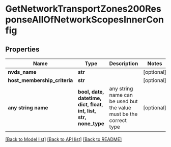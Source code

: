 # GetNetworkTransportZones200ResponseAllOfNetworkScopesInnerConfig


## Properties
Name | Type | Description | Notes
------------ | ------------- | ------------- | -------------
**nvds_name** | **str** |  | [optional] 
**host_membership_criteria** | **str** |  | [optional] 
**any string name** | **bool, date, datetime, dict, float, int, list, str, none_type** | any string name can be used but the value must be the correct type | [optional]

[[Back to Model list]](../README.md#documentation-for-models) [[Back to API list]](../README.md#documentation-for-api-endpoints) [[Back to README]](../README.md)


